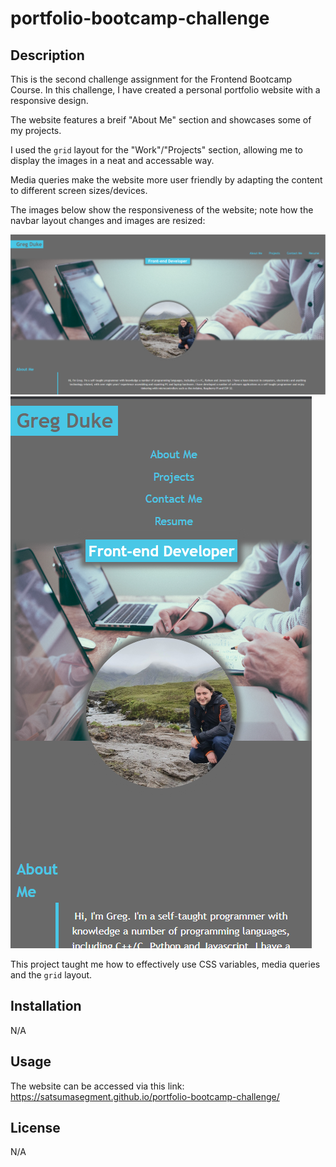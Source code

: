 # portfolio-bootcamp-challenge


## Description
This is the second challenge assignment for the Frontend Bootcamp Course. In this challenge, I have created a personal portfolio website with a responsive design.

The website features a breif "About Me" section and showcases some of my projects.

I used the `grid` layout for the "Work"/"Projects" section, allowing me to display the images in a neat and accessable way.

Media queries make the website more user friendly by adapting the content to different screen sizes/devices.

The images below show the responsiveness of the website; note how the navbar layout changes and images are resized:

![Desktop site](desktop-screenshot.png)
![Mobile site](mobile-screenshot.png)

This project taught me how to effectively use CSS variables, media queries and the `grid` layout.

## Installation
N/A

## Usage
The website can be accessed via this link: https://satsumasegment.github.io/portfolio-bootcamp-challenge/

## License
N/A